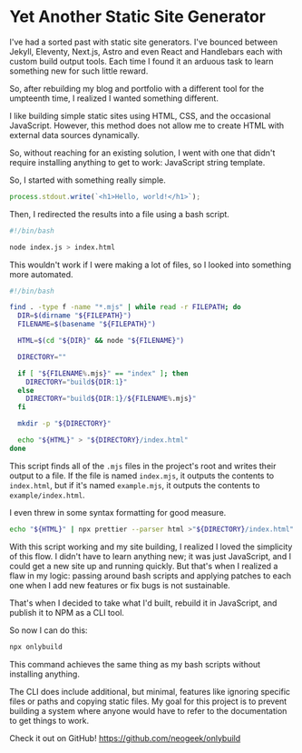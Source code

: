 # Yet Another Static Site Generator

I've had a sorted past with static site generators. I've bounced between Jekyll, Eleventy, Next.js, Astro and even React and Handlebars each with custom build output tools. Each time I found it an arduous task to learn something new for such little reward.

So, after rebuilding my blog and portfolio with a different tool for the umpteenth time, I realized I wanted something different.

I like building simple static sites using HTML, CSS, and the occasional JavaScript. However, this method does not allow me to create HTML with external data sources dynamically.

So, without reaching for an existing solution, I went with one that didn't require installing anything to get to work: JavaScript string template.

So, I started with something really simple.

```javascript
process.stdout.write(`<h1>Hello, world!</h1>`);
```

Then, I redirected the results into a file using a bash script.

```bash
#!/bin/bash

node index.js > index.html
```

This wouldn't work if I were making a lot of files, so I looked into something more automated.

```bash
#!/bin/bash

find . -type f -name "*.mjs" | while read -r FILEPATH; do
  DIR=$(dirname "${FILEPATH}")
  FILENAME=$(basename "${FILEPATH}")

  HTML=$(cd "${DIR}" && node "${FILENAME}")

  DIRECTORY=""

  if [ "${FILENAME%.mjs}" == "index" ]; then
    DIRECTORY="build${DIR:1}"
  else
    DIRECTORY="build${DIR:1}/${FILENAME%.mjs}"
  fi

  mkdir -p "${DIRECTORY}"

  echo "${HTML}" > "${DIRECTORY}/index.html"
done
```

This script finds all of the `.mjs` files in the project's root and writes their output to a file. If the file is named `index.mjs`, it outputs the contents to `index.html`, but if it's named `example.mjs`, it outputs the contents to `example/index.html`.

I even threw in some syntax formatting for good measure.

```bash
echo "${HTML}" | npx prettier --parser html >"${DIRECTORY}/index.html"
```

With this script working and my site building, I realized I loved the simplicity of this flow. I didn't have to learn anything new; it was just JavaScript, and I could get a new site up and running quickly. But that's when I realized a flaw in my logic: passing around bash scripts and applying patches to each one when I add new features or fix bugs is not sustainable.

That's when I decided to take what I'd built, rebuild it in JavaScript, and publish it to NPM as a CLI tool.

So now I can do this:

```bash
npx onlybuild
```

This command achieves the same thing as my bash scripts without installing anything.

The CLI does include additional, but minimal, features like ignoring specific files or paths and copying static files. My goal for this project is to prevent building a system where anyone would have to refer to the documentation to get things to work.

Check it out on GitHub! <https://github.com/neogeek/onlybuild>
